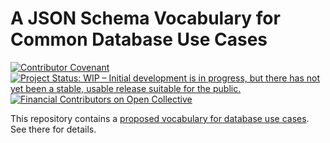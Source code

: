 # A JSON Schema Vocabulary for Common Database Use Cases

[![Contributor Covenant](https://img.shields.io/badge/Contributor%20Covenant-2.1-4baaaa.svg)](https://github.com/json-schema-org/.github/blob/main/CODE_OF_CONDUCT.md)
[![Project Status: WIP – Initial development is in progress, but there has not yet been a stable, usable release suitable for the public.](https://www.repostatus.org/badges/latest/wip.svg)](https://www.repostatus.org/#wip)
[![Financial Contributors on Open Collective](https://opencollective.com/json-schema/all/badge.svg?label=financial+contributors)](https://opencollective.com/json-schema) 

This repository contains a [proposed vocabulary for database use
cases](./database.md). See there for details.
